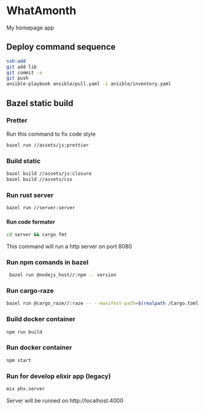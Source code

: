 # WhatAmonth

My homepage app

## Deploy command sequence

```bash
ssh-add
git add lib
git commit -a
git push
ansible-playbook ansible/pull.yaml -i ansible/inventory.yaml
```

## Bazel static build

### Pretter

Run this command to fix code style

```bash
bazel run //assets/js:prettier
```

### Build static

```bash
bazel build //assets/js:closure
bazel build //assets/css
```

### Run rust server

```bash
bazel run //server:server
```

#### Run code formater
```bash
cd server && cargo fmt
```

This command will run a http server on port 8080

### Run npm comands in bazel

```bash
 bazel run @nodejs_host//:npm -- version
```

### Run cargo-raze

```bash
bazel run @cargo_raze//:raze -- --manifest-path=$(realpath /Cargo.toml)
```

### Build docker container

```bash
npm run build
```

### Run docker container

```bash
npm start
```

### Run for develop elixir app (legacy)

```bash
mix phx.server
```

Server will be runned on http://localhost:4000

